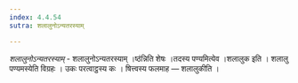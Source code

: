 ```yaml
---
index: 4.4.54
sutra: शलालुनोऽन्यतरस्याम्

---
```

_शलालुनोऽन्यतरस्याम्_ - शलालुनोऽन्यतरस्याम् ।ष्ठ॑न्निति शेषः ।तदस्य पण्यमित्येव ।शलालुक इति । शलालु पण्यमस्येति विग्रहः । उकः परत्वाट्ठस्य कः । षित्त्वस्य फलमाह — शलालुकीति ।